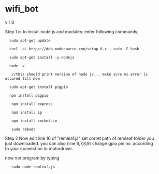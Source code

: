 # wifi_bot
v 1.0

Step 1 is to install node js and modules:
       enter following commands;
	   
      sudo apt-get update
	  
      curl -sL https://deb.nodesource.com/setup_8.x | sudo -E bash -
	  
      sudo apt-get install -y nodejs
	  
      node -v
	  
       //this should print version of node js... make sure no error is occured till now
	   
      sudo apt-get install pigpio

      npm install pigpio

       npm install express
	   
       npm install ip
	   
       npm install socket.io
	   
       sudo reboot
	
       
       
Step 2 Now edit line 16 of "remleaf.js" set corret path of remleaf folder you just downloaded.
       you can also (line 6,7,8,9) change gpio pin no. according to your connection to motordriver. 
       
 now run program by typing
       
       sudo node remleaf.js
